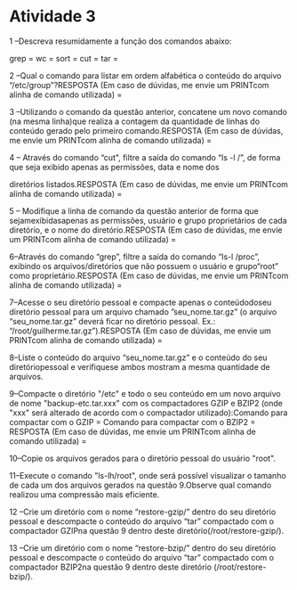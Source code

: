 # Atividade 3

1 –Descreva resumidamente a função dos comandos abaixo:

grep = 
wc = 
sort = 
cut = 
tar = 

2 –Qual o comando para listar em ordem alfabética o conteúdo do arquivo “/etc/group”?RESPOSTA (Em caso de dúvidas, me envie um PRINTcom alinha de comando utilizada) = 

3 –Utilizando o comando da questão anterior, concatene um novo comando (na mesma linha)que realiza a contagem da quantidade de linhas do conteúdo gerado pelo primeiro comando.RESPOSTA (Em caso de dúvidas, me envie um PRINTcom alinha de comando utilizada) = 

4 – Através do comando “cut", filtre a saída do comando “ls  -l  /”, de forma que seja exibido apenas as permissões, data e nome dos




































 diretórios listados.RESPOSTA (Em caso de dúvidas, me envie um PRINTcom alinha de comando utilizada) = 

5 – Modifique a linha de comando da questão anterior de forma que sejamexibidasapenas as permissões, usuário e grupo proprietários de cada diretório, e o nome do diretório.RESPOSTA (Em caso de dúvidas, me envie um PRINTcom alinha de comando utilizada) = 

6–Através do comando “grep”, filtre a saída do comando “ls-l /proc”, exibindo os arquivos/diretórios que não possuem o usuário e grupo“root” como proprietário.RESPOSTA (Em caso de dúvidas, me envie um PRINTcom alinha de comando utilizada) = 

7–Acesse o seu diretório pessoal e compacte apenas o conteúdodoseu diretório pessoal para um arquivo chamado ”seu_nome.tar.gz” (o arquivo “seu_nome.tar.gz” deverá ficar no diretório pessoal. Ex.: “/root/guilherme.tar.gz”).RESPOSTA (Em caso de dúvidas, me envie um PRINTcom alinha de comando utilizada) = 

8–Liste o conteúdo do arquivo “seu_nome.tar.gz” e o conteúdo do seu diretóriopessoal e verifiquese ambos mostram a mesma quantidade de arquivos.

9–Compacte o diretório "/etc" e todo o seu conteúdo em um novo arquivo de nome "backup-etc.tar.xxx" com os compactadores GZIP e BZIP2 (onde "xxx" será alterado de acordo com o compactador utilizado):Comando para compactar com o GZIP = Comando para compactar com o BZIP2 = RESPOSTA (Em caso de dúvidas, me envie um PRINTcom alinha de comando utilizada) = 

10–Copie os arquivos gerados para o diretório pessoal do usuário "root".

11–Execute o comando "ls-lh/root", onde será possível visualizar o tamanho de cada um dos arquivos gerados na questão 9.Observe qual comando realizou uma compressão mais eficiente.

12 –Crie um diretório com o nome “restore-gzip/” dentro do seu diretório pessoal e descompacte o conteúdo do arquivo “tar” compactado com o compactador GZIPna questão 9 dentro deste diretório(/root/restore-gzip/).

13 –Crie um diretório com o nome “restore-bzip/” dentro do seu diretório pessoal e descompacte o conteúdo do arquivo “tar” compactado com o compactador BZIP2na questão 9 dentro deste diretório (/root/restore-bzip/).

